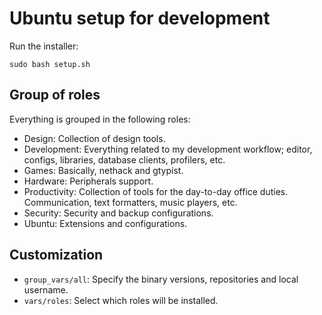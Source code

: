 # Ubuntu setup for development

Run the installer:

`sudo bash setup.sh`

## Group of roles

Everything is grouped in the following roles:

* Design: Collection of design tools.
* Development: Everything related to my development workflow; editor, configs, libraries, database clients,
  profilers, etc.
* Games: Basically, nethack and gtypist.
* Hardware: Peripherals support.
* Productivity: Collection of tools for the day-to-day office duties. Communication, text formatters, music
  players, etc.
* Security: Security and backup configurations.
* Ubuntu: Extensions and configurations.

## Customization

* `group_vars/all`: Specify the binary versions, repositories and local username.
* `vars/roles`: Select which roles will be installed.
